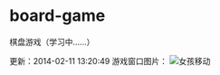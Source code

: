board-game
==========

棋盘游戏（学习中......）

更新：2014-02-11 13:20:49
游戏窗口图片：
![女孩移动](https://raw2.github.com/lotaku/board-game/master/img/demo_1.0.png)





